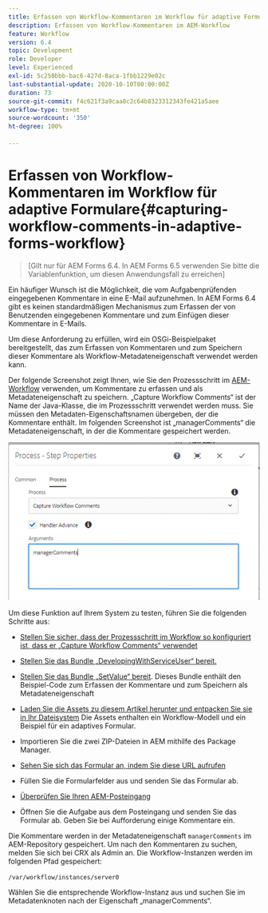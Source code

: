 ```yaml
---
title: Erfassen von Workflow-Kommentaren im Workflow für adaptive Formulare
description: Erfassen von Workflow-Kommentaren im AEM-Workflow
feature: Workflow
version: 6.4
topic: Development
role: Developer
level: Experienced
exl-id: 5c250bbb-bac6-427d-8aca-1fbb1229e02c
last-substantial-update: 2020-10-10T00:00:00Z
duration: 73
source-git-commit: f4c621f3a9caa8c2c64b8323312343fe421a5aee
workflow-type: tm+mt
source-wordcount: '350'
ht-degree: 100%

---
```


# Erfassen von Workflow-Kommentaren im Workflow für adaptive Formulare{#capturing-workflow-comments-in-adaptive-forms-workflow}

>[Gilt nur für AEM Forms 6.4. In AEM Forms 6.5 verwenden Sie bitte die Variablenfunktion, um diesen Anwendungsfall zu erreichen]

Ein häufiger Wunsch ist die Möglichkeit, die vom Aufgabenprüfenden eingegebenen Kommentare in eine E-Mail aufzunehmen. In AEM Forms 6.4 gibt es keinen standardmäßigen Mechanismus zum Erfassen der von Benutzenden eingegebenen Kommentare und zum Einfügen dieser Kommentare in E-Mails.

Um diese Anforderung zu erfüllen, wird ein OSGi-Beispielpaket bereitgestellt, das zum Erfassen von Kommentaren und zum Speichern dieser Kommentare als Workflow-Metadateneigenschaft verwendet werden kann.

Der folgende Screenshot zeigt Ihnen, wie Sie den Prozessschritt im [AEM-Workflow](http://localhost:4502/editor.html/conf/global/settings/workflow/models/CaptureComments.html) verwenden, um Kommentare zu erfassen und als Metadateneigenschaft zu speichern. „Capture Workflow Comments“ ist der Name der Java-Klasse, die im Prozessschritt verwendet werden muss. Sie müssen den Metadaten-Eigenschaftsnamen übergeben, der die Kommentare enthält. Im folgenden Screenshot ist „managerComments“ die Metadateneigenschaft, in der die Kommentare gespeichert werden.

![workflowcomments1](assets/workflowcomments1.gif)

Um diese Funktion auf Ihrem System zu testen, führen Sie die folgenden Schritte aus:
* [Stellen Sie sicher, dass der Prozessschritt im Workflow so konfiguriert ist, dass er „Capture Workflow Comments“ verwendet](http://localhost:4502/editor.html/conf/global/settings/workflow/models/CaptureComments.html)

* [Stellen Sie das Bundle „DevelopingWithServiceUser“ bereit.](/help/forms/assets/common-osgi-bundles/DevelopingWithServiceUser.jar)

* [Stellen Sie das Bundle „SetValue“ bereit](/help/forms/assets/common-osgi-bundles/SetValueApp.core-1.0-SNAPSHOT.jar). Dieses Bundle enthält den Beispiel-Code zum Erfassen der Kommentare und zum Speichern als Metadateneigenschaft

* [Laden Sie die Assets zu diesem Artikel herunter und entpacken Sie sie in Ihr Dateisystem](assets/capturecomments.zip) Die Assets enthalten ein Workflow-Modell und ein Beispiel für ein adaptives Formular.

* Importieren Sie die zwei ZIP-Dateien in AEM mithilfe des Package Manager.

* [Sehen Sie sich das Formular an, indem Sie diese URL aufrufen](http://localhost:4502/content/dam/formsanddocuments/capturecomments/jcr:content?wcmmode=disabled)

* Füllen Sie die Formularfelder aus und senden Sie das Formular ab.

* [Überprüfen Sie Ihren AEM-Posteingang](http://localhost:4502/aem/inbox)

* Öffnen Sie die Aufgabe aus dem Posteingang und senden Sie das Formular ab. Geben Sie bei Aufforderung einige Kommentare ein.

Die Kommentare werden in der Metadateneigenschaft `managerComments` im AEM-Repository gespeichert. Um nach den Kommentaren zu suchen, melden Sie sich bei CRX als Admin an. Die Workflow-Instanzen werden im folgenden Pfad gespeichert:

`/var/workflow/instances/server0`

Wählen Sie die entsprechende Workflow-Instanz aus und suchen Sie im Metadatenknoten nach der Eigenschaft „managerComments“.

